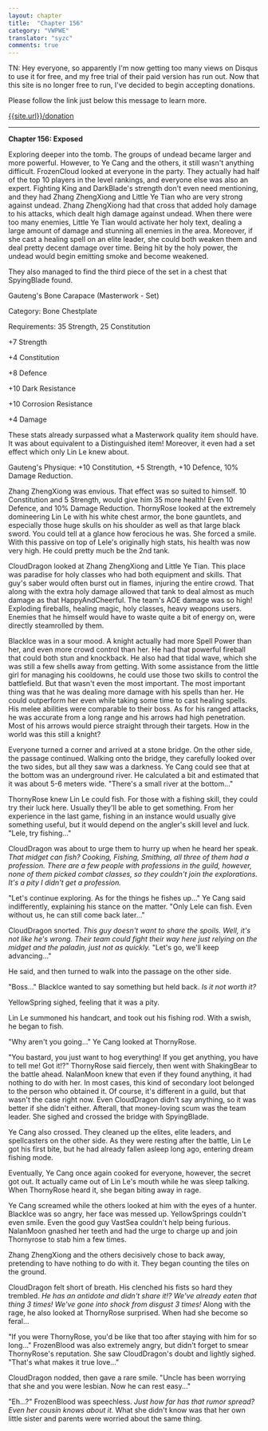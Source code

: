 ```yaml
---
layout: chapter
title:  "Chapter 156"
category: "VWPWE"
translator: "syzc"
comments: true
---
```


TN: Hey everyone, so apparently I'm now getting too many views on Disqus to use it for free, and my free trial of their paid version has run out. Now that this site is no longer free to run, I've decided to begin accepting donations.

Please follow the link just below this message to learn more.

<a href="{{site.url}}/donation">{{site.url}}/donation</a>

---

**Chapter 156: Exposed**

Exploring deeper into the tomb. The groups of undead became larger and more powerful. However, to Ye Cang and the others, it still wasn't anything difficult. FrozenCloud looked at everyone in the party. They actually had half of the top 10 players in the level rankings, and everyone else was also an expert. Fighting King and DarkBlade's strength don't even need mentioning, and they had Zhang ZhengXiong and Little Ye Tian who are very strong against undead. Zhang ZhengXiong had that cross that added holy damage to his attacks, which dealt high damage against undead. When there were too many enemies, Little Ye Tian would activate her holy text, dealing a large amount of damage and stunning all enemies in the area. Moreover, if she cast a healing spell on an elite leader, she could both weaken them and deal pretty decent damage over time. Being hit by the holy power, the undead would begin emitting smoke and become weakened.

They also managed to find the third piece of the set in a chest that SpyingBlade found.

Gauteng's Bone Carapace (Masterwork - Set)

Category: Bone Chestplate

Requirements: 35 Strength, 25 Constitution

+7 Strength

+4 Constitution

+8 Defence

+10 Dark Resistance

+10 Corrosion Resistance

+4 Damage

These stats already surpassed what a Masterwork quality item should have. It was about equivalent to a Distinguished item! Moreover, it even had a set effect which only Lin Le knew about.

Gauteng's Physique: +10 Constitution, +5 Strength, +10 Defence, 10% Damage Reduction.

Zhang ZhengXiong was envious. That effect was so suited to himself. 10 Constitution and 5 Strength, would give him 35 more health! Even 10 Defence, and 10% Damage Reduction. ThornyRose looked at the extremely domineering Lin Le with his white chest armor, the bone gauntlets, and especially those huge skulls on his shoulder as well as that large black sword. You could tell at a glance how ferocious he was. She forced a smile. With this passive on top of Lele's originally high stats, his health was now very high. He could pretty much be the 2nd tank.

CloudDragon looked at Zhang ZhengXiong and Little Ye Tian. This place was paradise for holy classes who had both equipment and skills. That guy's saber would often burst out in flames, injuring the entire crowd. That along with the extra holy damage allowed that tank to deal almost as much damage as that HappyAndCheerful. The team's AOE damage was so high! Exploding fireballs, healing magic, holy classes, heavy weapons users. Enemies that he himself would have to waste quite a bit of energy on, were directly steamrolled by them.

BlackIce was in a sour mood. A knight actually had more Spell Power than her, and even more crowd control than her. He had that powerful fireball that could both stun and knockback. He also had that tidal wave, which she was still a few shells away from getting. With some assistance from the little girl for managing his cooldowns, he could use those two skills to control the battlefield. But that wasn't even the most important. The most important thing was that he was dealing more damage with his spells than her. He could outperform her even while taking some time to cast healing spells. His melee abilities were comparable to their boss. As for his ranged attacks, he was accurate from a long range and his arrows had high penetration. Most of his arrows would pierce straight through their targets. How in the world was this still a knight?

Everyone turned a corner and arrived at a stone bridge. On the other side, the passage continued. Walking onto the bridge, they carefully looked over the two sides, but all they saw was a darkness. Ye Cang could see that at the bottom was an underground river. He calculated a bit and estimated that it was about 5-6 meters wide. "There's a small river at the bottom..."

ThornyRose knew Lin Le could fish. For those with a fishing skill, they could try their luck here. Usually they'll be able to get something. From her experience in the last game, fishing in an instance would usually give something useful, but it would depend on the angler's skill level and luck. "Lele, try fishing..."

CloudDragon was about to urge them to hurry up when he heard her speak. *That midget can fish? Cooking, Fishing, Smithing, all three of them had a profession. There are a few people with professions in the guild, however, none of them picked combat classes, so they couldn't join the explorations. It's a pity I didn't get a profession.* 

"Let's continue exploring. As for the things he fishes up..." Ye Cang said indifferently, explaining his stance on the matter. "Only Lele can fish. Even without us, he can still come back later..."

CloudDragon snorted. *This guy doesn't want to share the spoils. Well, it's not like he's wrong. Their team could fight their way here just relying on the midget and the paladin, just not as quickly.* "Let's go, we'll keep advancing..."

He said, and then turned to walk into the passage on the other side.

"Boss..." BlackIce wanted to say something but held back. *Is it not worth it?*

YellowSpring sighed, feeling that it was a pity.

Lin Le summoned his handcart, and took out his fishing rod. With a swish, he began to fish.

"Why aren't you going..." Ye Cang looked at ThornyRose.

"You bastard, you just want to hog everything! If you get anything, you have to tell me! Got it!?" ThornyRose said fiercely, then went with ShakingBear to the battle ahead. NalanMoon knew that even if they found anything, it had nothing to do with her. In most cases, this kind of secondary loot belonged to the person who obtained it. Of course, it's different in a guild, but that wasn't the case right now. Even CloudDragon didn't say anything, so it was better if she didn't either. Afterall, that money-loving scum was the team leader. She sighed and crossed the bridge with SpyingBlade.

Ye Cang also crossed. They cleaned up the elites, elite leaders, and spellcasters on the other side. As they were resting after the battle, Lin Le got his first bite, but he had already fallen asleep long ago, entering dream fishing mode.

Eventually, Ye Cang once again cooked for everyone, however, the secret got out. It actually came out of Lin Le's mouth while he was sleep talking. When ThornyRose heard it, she began biting away in rage.

Ye Cang screamed while the others looked at him with the eyes of a hunter. BlackIce was so angry, her face was messed up. YellowSprings couldn't even smile. Even the good guy VastSea couldn't help being furious. NalanMoon gnashed her teeth and had the urge to charge up and join Thornyrose to stab him a few times.

Zhang ZhengXiong and the others decisively chose to back away, pretending to have nothing to do with it. They began counting the tiles on the ground. 

CloudDragon felt short of breath. His clenched his fists so hard they trembled. *He has an antidote and didn't share it!? We've already eaten that thing 3 times! We've gone into shock from disgust 3 times!* Along with the rage, he also looked at ThornyRose surprised. When had she become so feral...

"If you were ThornyRose, you'd be like that too after staying with him for so long..." FrozenBlood was also extremely angry, but didn't forget to smear ThornyRose's reputation. She saw CloudDragon's doubt and lightly sighed. "That's what makes it true love..."

CloudDragon nodded, then gave a rare smile. "Uncle has been worrying that she and you were lesbian. Now he can rest easy..."

"Eh...?" FrozenBlood was speechless. *Just how far has that rumor spread? Even her cousin knows about it.* What she didn't know was that her own little sister and parents were worried about the same thing.
